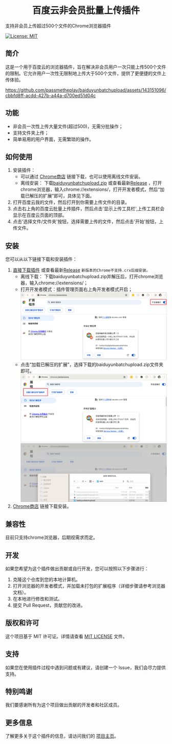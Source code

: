 <h1 align="center">百度云非会员批量上传插件</h1>



支持非会员上传超过500个文件的Chrome浏览器插件



[![License: MIT](https://img.shields.io/badge/License-MIT-yellow.svg)](https://opensource.org/licenses/MIT)







## 简介

这是一个用于百度云的浏览器插件，旨在解决非会员用户一次只能上传500个文件的限制。它允许用户一次性无限制地上传大于500个文件，提供了更便捷的文件上传体验。


https://github.com/passmetheplay/baiduyunbatchupload/assets/143151096/cbbfd8ff-acdd-427b-a44a-d700ed51d04c


## 功能

- 非会员一次性上传大量文件(超过500)，无需分批操作；
- 支持文件夹上传；
- 简单易用的用户界面，无需繁琐的操作。

## 如何使用

1. 安装插件：
   - 可以通过 [Chrome商店](https://chromewebstore.google.com/detail/jdlhackplclofcomhipgfdocncamjjna?hl=zh-CN&authuser=2) 链接下载，也可以使用离线文件安装。
   - 离线安装： 下载[baiduyunbatchupload.zip](https://github.com/passmetheplay/baiduyunbatchupload/releases/download/1.0.0/baiduyunbatchupload.zip) 或查看最新[Release](https://github.com/passmetheplay/baiduyunbatchupload/releases) ，打开chrome浏览器，输入chrome://extensions/，打开开发者模式，然后“加载已解压的扩展”即可，具体见下面。
3. 打开百度云我的文件，然后打开到你需要上传文件的目录。
4. 点击右上角的百度云批量上传插件，然后点击'显示上传工具栏',上传工具栏会显示在百度云页面的顶部。
5. 点击'选择文件/文件夹'按钮，选择需要上传的文件，然后点击'开始'按钮，上传文件。

## 安装

您可以从以下链接下载和安装插件：

1. [直接下载插件](https://github.com/passmetheplay/baiduyunbatchupload/releases/download/1.0.0/baiduyunbatchupload.zip) 或查看最新[Release](https://github.com/passmetheplay/baiduyunbatchupload/releases)  `新版本的Chrome不支持.crx后缀安装。`
   - 离线下载： 下载baiduyunbatchupload.zip并解压后，打开chrome浏览器，输入chrome://extensions/；
   - 打开开发者模式：插件管理页面右上角开发者模式开启；
      ![本地图片](screenshot1.png "本地图片标题")
   - 点击“加载已解压的扩展”，选择下载的baiduyunbatchupload.zip文件夹即可。
     ![本地图片](screenshot2.png "本地图片标题")
     ![本地图片](screenshot3.png "本地图片标题")
2. [Chrome商店](https://chromewebstore.google.com/detail/jdlhackplclofcomhipgfdocncamjjna?hl=zh-CN&authuser=2) 链接下载安装。

## 兼容性

目前只支持chrome浏览器，后期视需求而定。

## 开发

如果您希望为这个插件做出贡献或自行开发，您可以按照以下步骤进行：

1. 克隆这个仓库到您的本地计算机。
2. 打开浏览器的开发者模式，并加载未打包的扩展程序（详细步骤请参考浏览器文档）。
3. 在本地进行修改和测试。
4. 提交 Pull Request，贡献您的改进。

## 版权和许可

这个项目基于 MIT 许可证。详情请查看 [MIT LICENSE](https://opensource.org/license/mit/) 文件。

## 支持

如果您在使用插件过程中遇到问题或有建议，请创建一个 Issue，我们会尽力提供支持。

## 特别鸣谢

我们要感谢所有为这个项目做出贡献的开发者和社区成员。

## 更多信息

了解更多关于这个插件的信息，请访问我们的 [项目主页](https://github.com/yourrepository)。

